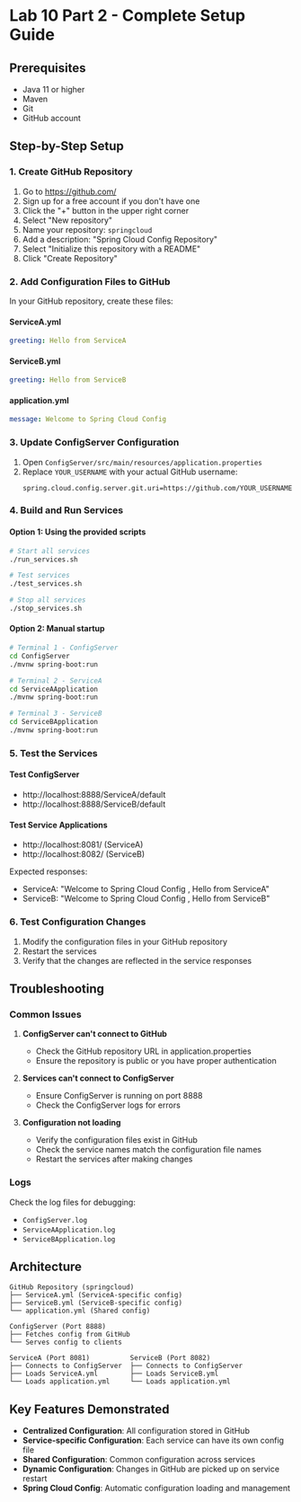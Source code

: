 # Lab 10 Part 2 - Complete Setup Guide

## Prerequisites
- Java 11 or higher
- Maven
- Git
- GitHub account

## Step-by-Step Setup

### 1. Create GitHub Repository

1. Go to https://github.com/
2. Sign up for a free account if you don't have one
3. Click the "+" button in the upper right corner
4. Select "New repository"
5. Name your repository: `springcloud`
6. Add a description: "Spring Cloud Config Repository"
7. Select "Initialize this repository with a README"
8. Click "Create Repository"

### 2. Add Configuration Files to GitHub

In your GitHub repository, create these files:

#### ServiceA.yml
```yaml
greeting: Hello from ServiceA
```

#### ServiceB.yml
```yaml
greeting: Hello from ServiceB
```

#### application.yml
```yaml
message: Welcome to Spring Cloud Config
```

### 3. Update ConfigServer Configuration

1. Open `ConfigServer/src/main/resources/application.properties`
2. Replace `YOUR_USERNAME` with your actual GitHub username:
   ```properties
   spring.cloud.config.server.git.uri=https://github.com/YOUR_USERNAME/springcloud.git
   ```

### 4. Build and Run Services

#### Option 1: Using the provided scripts
```bash
# Start all services
./run_services.sh

# Test services
./test_services.sh

# Stop all services
./stop_services.sh
```

#### Option 2: Manual startup
```bash
# Terminal 1 - ConfigServer
cd ConfigServer
./mvnw spring-boot:run

# Terminal 2 - ServiceA
cd ServiceAApplication
./mvnw spring-boot:run

# Terminal 3 - ServiceB
cd ServiceBApplication
./mvnw spring-boot:run
```

### 5. Test the Services

#### Test ConfigServer
- http://localhost:8888/ServiceA/default
- http://localhost:8888/ServiceB/default

#### Test Service Applications
- http://localhost:8081/ (ServiceA)
- http://localhost:8082/ (ServiceB)

Expected responses:
- ServiceA: "Welcome to Spring Cloud Config , Hello from ServiceA"
- ServiceB: "Welcome to Spring Cloud Config , Hello from ServiceB"

### 6. Test Configuration Changes

1. Modify the configuration files in your GitHub repository
2. Restart the services
3. Verify that the changes are reflected in the service responses

## Troubleshooting

### Common Issues

1. **ConfigServer can't connect to GitHub**
   - Check the GitHub repository URL in application.properties
   - Ensure the repository is public or you have proper authentication

2. **Services can't connect to ConfigServer**
   - Ensure ConfigServer is running on port 8888
   - Check the ConfigServer logs for errors

3. **Configuration not loading**
   - Verify the configuration files exist in GitHub
   - Check the service names match the configuration file names
   - Restart the services after making changes

### Logs

Check the log files for debugging:
- `ConfigServer.log`
- `ServiceAApplication.log`
- `ServiceBApplication.log`

## Architecture

```
GitHub Repository (springcloud)
├── ServiceA.yml (ServiceA-specific config)
├── ServiceB.yml (ServiceB-specific config)
└── application.yml (Shared config)

ConfigServer (Port 8888)
├── Fetches config from GitHub
└── Serves config to clients

ServiceA (Port 8081)          ServiceB (Port 8082)
├── Connects to ConfigServer  ├── Connects to ConfigServer
├── Loads ServiceA.yml        ├── Loads ServiceB.yml
└── Loads application.yml     └── Loads application.yml
```

## Key Features Demonstrated

- **Centralized Configuration**: All configuration stored in GitHub
- **Service-specific Configuration**: Each service can have its own config file
- **Shared Configuration**: Common configuration across services
- **Dynamic Configuration**: Changes in GitHub are picked up on service restart
- **Spring Cloud Config**: Automatic configuration loading and management


